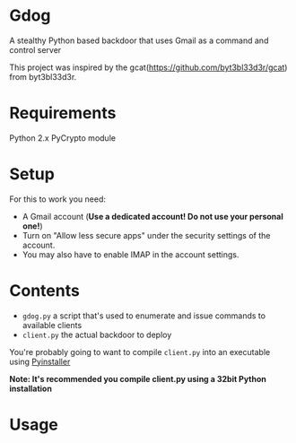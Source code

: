 Gdog
====
A stealthy Python based backdoor that uses Gmail as a command and control server

This project was inspired by the gcat(https://github.com/byt3bl33d3r/gcat) from byt3bl33d3r.


Requirements
=====
Python 2.x
PyCrypto module


Setup 
=====
For this to work you need:
- A Gmail account (**Use a dedicated account! Do not use your personal one!**)
- Turn on "Allow less secure apps" under the security settings of the account.
- You may also have to enable IMAP in the account settings.


Contents
=====
- ```gdog.py``` a script that's used to enumerate and issue commands to available clients
- ```client.py``` the actual backdoor to deploy

You're probably going to want to compile ```client.py``` into an executable using [Pyinstaller](https://github.com/pyinstaller/pyinstaller)

**Note: It's recommended you compile client.py using a 32bit Python installation**


Usage
=====
